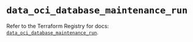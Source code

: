 # `data_oci_database_maintenance_run`

Refer to the Terraform Registry for docs: [`data_oci_database_maintenance_run`](https://registry.terraform.io/providers/hashicorp/oci/7.19.0/docs/data-sources/database_maintenance_run).
